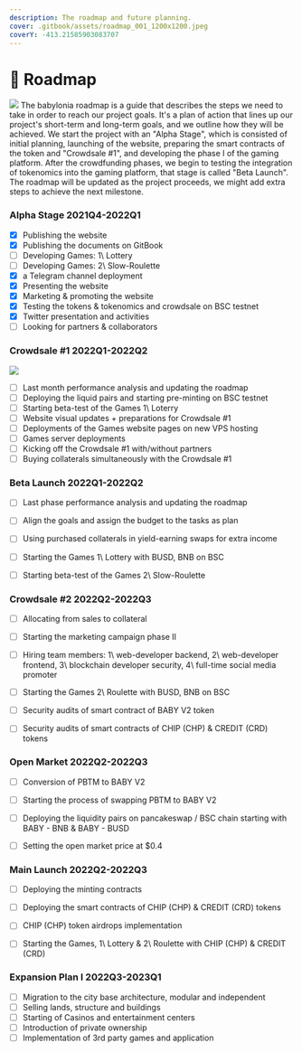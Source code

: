 ```yaml
---
description: The roadmap and future planning.
cover: .gitbook/assets/roadmap_001_1200x1200.jpeg
coverY: -413.21585903083707
---
```


# 🚀 Roadmap

![](.gitbook/assets/SLIDES\_ROADMAP\_002\_4x3\_withLogo.jpg)
The babylonia roadmap is a guide that describes the steps we need to take in order to reach our project goals. It's a plan of action that lines up our project's short-term and long-term goals, and we outline how they will be achieved. We start the project with an "Alpha Stage", which is consisted of initial planning, launching of the website, preparing the smart contracts of the token and "Crowdsale #1", and developing the phase I of the gaming platform. After the crowdfunding phases, we begin to testing the integration of tokenomics into the gaming platform, that stage is called "Beta Launch". The roadmap will be updated as the project proceeds, we might add extra steps to achieve the next milestone.
### Alpha Stage 2021Q4-2022Q1

* [x] Publishing the website
* [x] Publishing the documents on GitBook
* [ ] Developing Games: 1\ Lottery
* [ ] Developing Games: 2\ Slow-Roulette
* [x] a Telegram channel deployment
* [x] Presenting the website
* [x] Marketing & promoting the website
* [x] Testing the tokens & tokenomics and crowdsale on BSC testnet
* [x] Twitter presentation and activities
* [ ] Looking for partners & collaborators

### Crowdsale #1 2022Q1-2022Q2

![](.gitbook/assets/SLIDES\_CROWDSALE#1\_001\_4x3\_withLogo.jpg)

* [ ] Last month performance analysis and updating the roadmap
* [ ] Deploying the liquid pairs and starting pre-minting on BSC testnet
* [ ] Starting beta-test of the Games 1\ Loterry&#x20;
* [ ] Website visual updates + preparations for Crowdsale #1
* [ ] Deployments of the Games website pages on new VPS hosting
* [ ] Games server deployments
* [ ] Kicking off the Crowdsale #1 with/without partners
* [ ] Buying collaterals simultaneously with the Crowdsale #1

### Beta Launch 2022Q1-2022Q2

* [ ] Last phase performance analysis and updating the roadmap
* [ ] Align the goals and assign the budget to the tasks as plan
* [ ] Using purchased collaterals in yield-earning swaps for extra income
* [ ] Starting the Games 1\ Lottery with BUSD, BNB on BSC
* [ ] Starting beta-test of the Games 2\ Slow-Roulette



### Crowdsale #2 2022Q2-2022Q3

* [ ] Allocating from sales to collateral&#x20;
* [ ] Starting the marketing campaign phase II
* [ ] Hiring team members: 1\ web-developer backend, 2\ web-developer frontend, 3\ blockchain developer security, 4\ full-time social media promoter
* [ ] Starting the Games 2\ Roulette with BUSD, BNB on BSC
* [ ] Security audits of smart contract of BABY V2 token
*   [ ] Security audits of smart contracts of CHIP (CHP) & CREDIT (CRD) tokens



### Open Market 2022Q2-2022Q3

* [ ] Conversion of PBTM to BABY V2
* [ ] Starting the process of swapping PBTM to BABY V2
* [ ] Deploying the liquidity pairs on pancakeswap / BSC chain starting with BABY - BNB & BABY - BUSD
* [ ] Setting the open market price at $0.4



### Main Launch 2022Q2-2022Q3

* [ ] Deploying the minting contracts
* [ ] Deploying the smart contracts of CHIP (CHP) & CREDIT (CRD) tokens
* [ ] CHIP (CHP) token airdrops implementation
* [ ] Starting the Games, 1\ Lottery & 2\ Roulette with CHIP (CHP) & CREDIT (CRD)



### Expansion Plan I 2022Q3-2023Q1

* [ ] Migration to the city base architecture, modular and independent&#x20;
* [ ] Selling lands, structure and buildings
* [ ] Starting of Casinos and entertainment centers
* [ ] Introduction of private ownership&#x20;
* [ ] Implementation of 3rd party games and application
